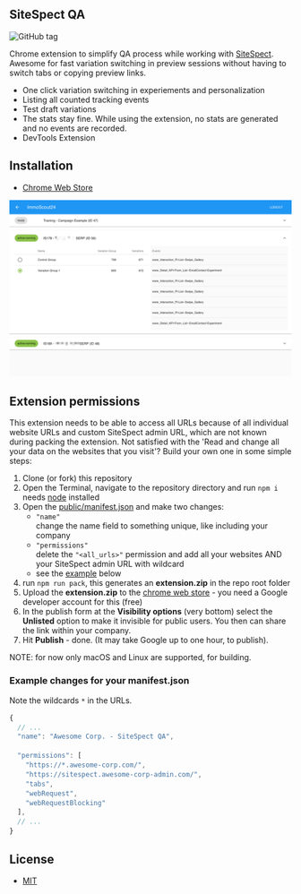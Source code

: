 ## SiteSpect QA 
![GitHub tag](https://img.shields.io/badge/version-1.2.4-green)

Chrome extension to simplify QA process while working with [SiteSpect](https://www.sitespect.com/). Awesome for fast variation switching in preview sessions without having to switch tabs or copying preview links.

- One click variation switching in experiements and personalization
- Listing all counted tracking events
- Test draft variations
- The stats stay fine. While using the extension, no stats are generated and no events are recorded. 
- DevTools Extension

## Installation
- [Chrome Web Store](https://chrome.google.com/webstore/detail/sitespect-qa/plenaoidopfljcbahkglkgcliijjfhnb)

![Screenshot](public/screenshot-3.png)

## Extension permissions 
This extension needs to be able to access all URLs because of all individual website URLs and custom SiteSpect admin URL, which are not known during packing the extension. Not satisfied with the 'Read and change all your data on the websites that you visit'? Build your own one in some simple steps:

1. Clone (or fork) this repository
1. Open the Terminal, navigate to the repository directory and run `npm i` needs [node](https://nodejs.org/en/download/) installed
1. Open the [public/manifest.json](public/manifest.json) and make two changes:
   - `"name"`  
     change the name field to something unique, like including your company
   - `"permissions"`  
     delete the `"<all_urls>"` permission and add all your websites AND your SiteSpect admin URL with wildcard
   - see the [example](#example-changes-for-your-manifestjson) below
1. run `npm run pack`, this generates an **extension.zip** in the repo root folder
1. Upload the **extension.zip** to the [chrome web store](https://chrome.google.com/webstore/developer/dashboard) - you need a Google developer account for this (free)
1. In the publish form at the **Visibility options** (very bottom) select the **Unlisted** option to make it invisible for public users. You then can share the link within your company.
1. Hit **Publish** - done. (It may take Google up to one hour, to publish).

NOTE: for now only macOS and Linux are supported, for building.

### Example changes for your manifest.json
Note the wildcards `*` in the URLs.
```js
{
  // ...
  "name": "Awesome Corp. - SiteSpect QA",

  "permissions": [
    "https://*.awesome-corp.com/",
    "https://sitespect.awesome-corp-admin.com/",
    "tabs",
    "webRequest",
    "webRequestBlocking"
  ],
  // ...
}
```

## License
- [MIT](LICENSE)
